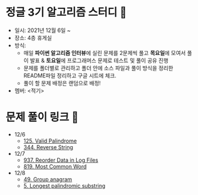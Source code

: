# 정글 3기 알고리즘 스터디 :book:
- 일시: 2021년 12월 6일 ~ 
- 장소: 4층 휴게실
- 방식:
    - 매일 **파이썬 알고리즘 인터뷰**에 실린 문제를 2문제씩 풀고 **목요일**에 모여서 풀이 발표 & **토요일**에 프로그래머스 문제로 테스트 및 풀이 공유 진행 
    - 문제를 폴더별로 관리하고 폴더 안에 소스 파일과 풀이 방식을 정리한 README파일 정리하고 구글 시트에 체크.  
    - 풀이 할 문제 배정은 랜덤으로 배정!
- 멤버: <적기>
# 문제 풀이 링크 :link:
- 12/6
    - [125. Valid Palindrome](https://github.com/Roha-Lee/sw_jungle_algorithm_group_study/tree/main/python_algorithm_interview_problems/125)
    - [344. Reverse String](https://github.com/Roha-Lee/sw_jungle_algorithm_group_study/tree/main/python_algorithm_interview_problems/344)
- 12/7
    - [937. Reorder Data in Log Files](https://github.com/Roha-Lee/sw_jungle_algorithm_group_study/tree/main/python_algorithm_interview_problems/937)
    - [819. Most Common Word](https://github.com/Roha-Lee/sw_jungle_algorithm_group_study/tree/main/python_algorithm_interview_problems/819)
- 12/8
    - [49. Group anagram](https://github.com/Roha-Lee/sw_jungle_algorithm_group_study/tree/main/python_algorithm_interview_problems/49)
    - [5. Longest palindromic substring](https://github.com/Roha-Lee/sw_jungle_algorithm_group_study/tree/main/python_algorithm_interview_problems/5)
